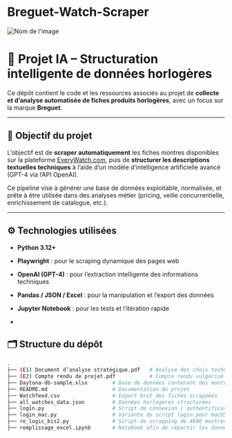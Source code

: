 # Breguet-Watch-Scraper
![Nom de l'image](https://tse1.mm.bing.net/th?id=OIP.Z11jGGSQMSaXaoZyhn-LNwHaHa&r=0&pid=Api)

# 💼 Projet IA – Structuration intelligente de données horlogères

Ce dépôt contient le code et les ressources associés au projet de **collecte et d’analyse automatisée de fiches produits horlogères**, avec un focus sur la marque **Breguet**.

---

## 🧩 Objectif du projet

L’objectif est de **scraper automatiquement** les fiches montres disponibles sur la plateforme [EveryWatch.com](https://www.everywatch.com), puis de **structurer les descriptions textuelles techniques** à l’aide d’un modèle d’intelligence artificielle avancé (GPT-4 via l’API OpenAI).

Ce pipeline vise à générer une base de données exploitable, normalisée, et prête à être utilisée dans des analyses métier (pricing, veille concurrentielle, enrichissement de catalogue, etc.).

---

## ⚙️ Technologies utilisées

- **Python 3.12+**
- **Playwright** : pour le scraping dynamique des pages web
- **OpenAI (GPT-4)** : pour l’extraction intelligente des informations techniques
- **Pandas / JSON / Excel** : pour la manipulation et l’export des données
- **Jupyter Notebook** : pour les tests et l’itération rapide

- 
## 🗂️ Structure du dépôt

```bash
.
├── (E1) Document d’analyse stratégique.pdf   # Analyse des choix technologiques et IA
├── (E2) Compte rendu de projet.pdf           # Compte rendu vulgarisé à destination du client
├── Daytona-db-sample.xlsx        # Base de données contenant des montres déjà récupérées manuellement par le client
├── README.md                     # Documentation du projet
├── Watchfeed.csv                 # Export brut des fiches scrappées
├── all_watches_data.json         # Données horlogères structurées
├── login.py                      # Script de connexion / authentification générique
├── login_mac.py                  # Variante du script login pour macOS
├── re_logic_bis2.py              # Script de scrapping de 4800 montres
├── remplissage_excel.ipynb       # Notebook afin de répartir les données scrapper depuis le json vers excel
